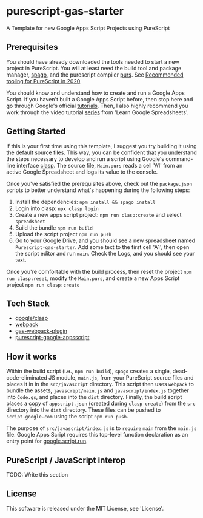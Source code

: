 # purescript-gas-starter
A Template for new Google Apps Script Projects using PureScript

## Prerequisites
You should have already downloaded the tools needed to start a new
project in PureScript.  You will at least need the build tool and package manager, [spago](https://github.com/purescript/spago), and the purescript compiler [purs](https://github.com/purescript/purescript). See [Recommended tooling for PureScript in 2020](https://discourse.purescript.org/t/recommended-tooling-for-purescript-in-2020/1615)

You should know and understand how to create and run a Google Apps Script. If you haven't built a Google Apps Script before, then stop here and go through Google's official [tutorials](https://developers.google.com/apps-script/articles/tutorials).  Then, I also highly recommend you work through the video tutorial [series](https://www.youtube.com/watch?v=aPJ-2U45BpA&list=PLv9Pf9aNgemv62NNC5bXLR0CzeaIj5bcw) from 'Learn Google Spreadsheets'.

## Getting Started
If this is your first time using this template, I suggest you try building it using the default source files. This way, you can be confident that you understand the steps necessary to develop and run a script using Google's command-line interface [clasp](https://developers.google.com/apps-script/guides/clasp). The source file, `Main.purs` reads a cell 'A1' from an active Google Spreadsheet and logs its value to the console. 

Once you've satisfied the prerequisites above, check out the `package.json` scripts to better understand what's happening during the following steps:

1. Install the dependencies: `npm install && spago install`
2. Login into clasp: `npx clasp login`
3. Create a new apps script project: `npm run clasp:create` and select `spreadsheet`
4. Build the bundle `npm run build`
5. Upload the script project `npm run push`
6. Go to your Google Drive, and you should see a new spreadsheet named `Purescript-gas-starter`.  Add some text to the first cell 'A1', then open the script editor and run `main`.  Check the Logs, and you should see your text.

Once you're comfortable with the build process, then reset the project `npm run clasp:reset`, modify the `Main.purs`, and create a new Apps Script project `npm run clasp:create`

## Tech Stack
- [google/clasp](https://github.com/google/clasp)
- [webpack](https://webpack.js.org/)
- [gas-webpack-plugin](https://github.com/fossamagna/gas-webpack-plugin)
- [purescript-google-appsscript](https://github.com/adkelley/purescript-google-appsscript)

## How it works
Within the build script (i.e., `npm run build`), `spago` creates a single, dead-code-eliminated JS module, `main.js`,  from your PureScript source files and places it in in the `src/javascript` directory.  This script then uses `webpack` to bundle the assets, `javascript/main.js` and `javascript/index.js` together into `Code.gs`, and places into the `dist` directory.   Finally, the build script places a copy of `appscript.json` (created during `clasp create`) from the `src` directory into the `dist` directory.   These files can be pushed to `script.google.com` using the script `npm run push`.

The purpose of `src/javascript/index.js` is to `require` `main` from the `main.js` file.  Google Apps Script requires this top-level function declaration as an entry point for [google.script.run](https://developers.google.com/apps-script/guides/html/reference/run).


## PureScript / JavaScript interop
TODO: Write this section

## License
This software is released under the MIT License, see 'License'.


